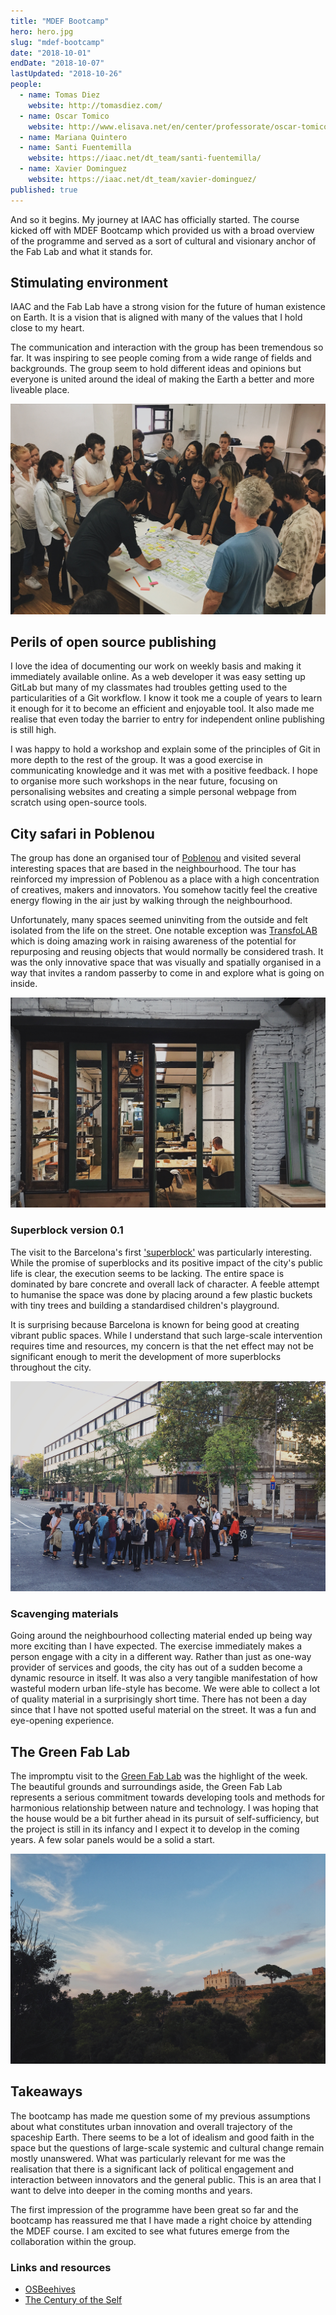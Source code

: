 ```yaml
---
title: "MDEF Bootcamp"
hero: hero.jpg
slug: "mdef-bootcamp"
date: "2018-10-01"
endDate: "2018-10-07"
lastUpdated: "2018-10-26"
people:
  - name: Tomas Diez
    website: http://tomasdiez.com/
  - name: Oscar Tomico
    website: http://www.elisava.net/en/center/professorate/oscar-tomico-plasencia/
  - name: Mariana Quintero
  - name: Santi Fuentemilla
    website: https://iaac.net/dt_team/santi-fuentemilla/
  - name: Xavier Dominguez
    website: https://iaac.net/dt_team/xavier-dominguez/
published: true
---
```


And so it begins. My journey at IAAC has officially started. The course kicked off with MDEF Bootcamp which provided us with a broad overview of the programme and served as a sort of cultural and visionary anchor of the Fab Lab and what it stands for.

## Stimulating environment
IAAC and the Fab Lab have a strong vision for the future of human existence on Earth. It is a vision that is aligned with many of the values that I hold close to my heart.

The communication and interaction with the group has been tremendous so far. It was inspiring to see people coming from a wide range of fields and backgrounds. The group seem to hold different ideas and opinions but everyone is united around the ideal of making the Earth a better and more liveable place.

![Group discussion](group.jpg "Group discussion")

## Perils of open source publishing
I love the idea of documenting our work on weekly basis and making it immediately available online. As a web developer it was easy setting up GitLab but many of my classmates had troubles getting used to the particularities of a Git workflow. I know it took me a couple of years to learn it enough for it to become an efficient and enjoyable tool. It also made me realise that even today the barrier to entry for independent online publishing is still high.

I was happy to hold a workshop and explain some of the principles of Git in more depth to the rest of the group. It was a good exercise in communicating knowledge and it was met with a positive feedback. I hope to organise more such workshops in the near future, focusing on personalising websites and creating a simple personal webpage from scratch using open-source tools.


## City safari in Poblenou
The group has done an organised tour of [Poblenou][1] and visited several interesting spaces that are based in the neighbourhood. The tour has reinforced my impression of Poblenou as a place with a high concentration of creatives, makers and innovators. You somehow tacitly feel the creative energy flowing in the air just by walking through the neighbourhood.

Unfortunately, many spaces seemed uninviting from the outside and felt isolated from the life on the street. One notable exception was [TransfoLAB][2] which is doing amazing work in raising awareness of the potential for repurposing and reusing objects that would normally be considered trash. It was the only innovative space that was visually and spatially organised in a way that invites a random passerby to come in and explore what is going on inside.

![TransfoLAB (view from the inside)](transfolab.jpeg "TransfoLAB (view from the inside)")

### Superblock version 0.1
The visit to the Barcelona's first ['superblock'][3] was particularly interesting. While the promise of superblocks and its positive impact of the city's public life is clear, the execution seems to be lacking. The entire space is dominated by bare concrete and overall lack of character. A feeble attempt to humanise the space was done by placing around a few plastic buckets with tiny trees and building a standardised children's playground.

It is surprising because Barcelona is known for being good at creating vibrant public spaces. While I understand that such large-scale intervention requires time and resources, my concern is that the net effect may not be significant enough to merit the development of more superblocks throughout the city.

![MDEF group standing at the superblock](superblock.jpg "MDEF group standing at the superblock")

### Scavenging materials
Going around the neighbourhood collecting material ended up being way more exciting than I have expected. The exercise immediately makes a person engage with a city in a different way. Rather than just as one-way provider of services and goods, the city has out of a sudden become a dynamic resource in itself. It was also a very tangible manifestation of how wasteful modern urban life-style has become. We were able to collect a lot of quality material in a surprisingly short time. There has not been a day since that I have not spotted useful material on the street. It was a fun and eye-opening experience.

## The Green Fab Lab
The impromptu visit to the [Green Fab Lab][4] was the highlight of the week. The beautiful grounds and surroundings aside, the Green Fab Lab represents a serious commitment towards developing tools and methods for harmonious relationship between nature and technology. I was hoping that the house would be a bit further ahead in its pursuit of self-sufficiency, but the project is still in its infancy and I expect it to develop in the coming years. A few solar panels would be a solid a start.

![The Green Fab Lab in Valldaura](green-fab-lab.jpeg "The Green Fab Lab in Valldaura")


## Takeaways
The bootcamp has made me question some of my previous assumptions about what constitutes urban innovation and overall trajectory of the spaceship Earth. There seems to be a lot of idealism and good faith in the space but the questions of large-scale systemic and cultural change remain mostly unanswered. What was particularly relevant for me was the realisation that there is a significant lack of political engagement and interaction between innovators and the general public. This is an area that I want to delve into deeper in the coming months and years.

The first impression of the programme have been great so far and the bootcamp has reassured me that I have made a right choice by attending the MDEF course. I am excited to see what futures emerge from the collaboration within the group.


### Links and resources

* [OSBeehives][5]
* [The Century of the Self][6]

[1]:	https://en.wikipedia.org/wiki/El_Poblenou
[2]:	https://www.transfolabbcn.com/home
[3]:	https://www.theguardian.com/cities/2016/may/17/superblocks-rescue-barcelona-spain-plan-give-streets-back-residents
[4]:	http://greenfablab.org/
[5]:	https://www.osbeehives.com/
[6]:	https://topdocumentaryfilms.com/the-century-of-the-self/

